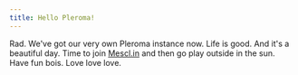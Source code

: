 ```yaml
---
title: Hello Pleroma!
---
```


Rad. We've got our very own Pleroma instance now. Life is good. And it's a beautiful day. Time to join <a href="https://mescl.in">Mescl.in</a> and then go play outside in the sun. Have fun bois. Love love love. 
